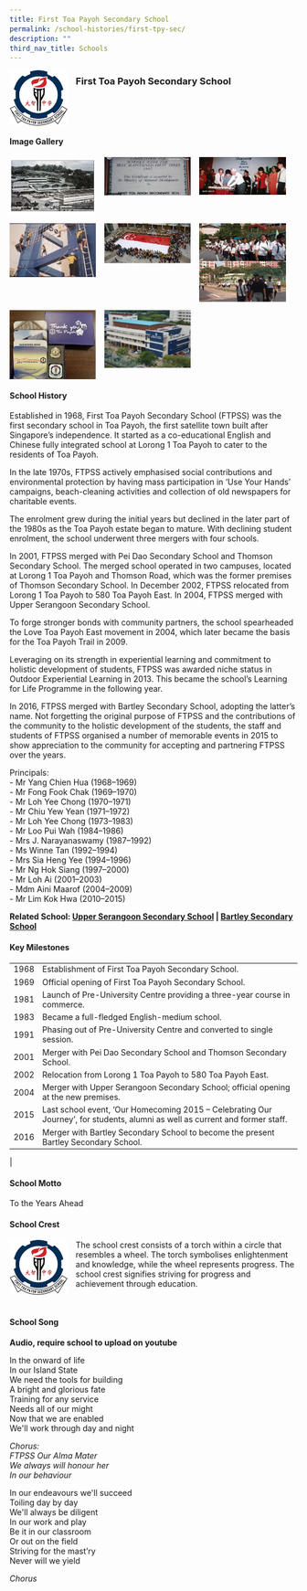 ```yaml
---
title: First Toa Payoh Secondary School
permalink: /school-histories/first-tpy-sec/
description: ""
third_nav_title: Schools
---
```

<img src="/images/firsttpysec1.png" style="width:20%;margin-right:15px;" align = "left">

### **First Toa Payoh Secondary School**

<br clear="left">

#### **Image Gallery**

<p><a href="/images/firsttpysec2.jpg">  
<img src="/images/firsttpysec2.jpg" style="width:30%;margin-right:15px;" align = "left">
</a></p>

<p><a href="/images/firsttpysec3.jpg">  
<img src="/images/firsttpysec3.jpg" style="width:30%;margin-right:15px;" align = "left">
</a></p>

<p><a href="/images/firsttpysec4.jpg">  
<img src="/images/firsttpysec4.jpg" style="width:30%;margin-right:15px;" align = "left">
</a></p>

<br clear="left">

<p><a href="/images/firsttpysec5.jpg">  
<img src="/images/firsttpysec5.jpg" style="width:30%;margin-right:15px;" align = "left">
</a></p>

<p><a href="/images/firsttpysec6.jpg">  
<img src="/images/firsttpysec6.jpg" style="width:30%;margin-right:15px;" align = "left">
</a></p>

<p><a href="/images/firsttpysec7.jpg">  
<img src="/images/firsttpysec7.jpg" style="width:30%;margin-right:15px;" align = "left">
</a></p>

<br clear="left">

<p><a href="/images/firsttpysec8.jpg">  
<img src="/images/firsttpysec8.jpg" style="width:30%;margin-right:15px;" align = "left">
</a></p>

<p><a href="/images/firsttpysec9.jpg">  
<img src="/images/firsttpysec9.jpg" style="width:30%;margin-right:15px;" align = "left">
</a></p>

<br clear="left">

#### **School History**
Established in 1968, First Toa Payoh Secondary School (FTPSS) was the first secondary school in Toa Payoh, the first satellite town built after Singapore’s independence. It started as a co-educational English and Chinese fully integrated school at Lorong 1 Toa Payoh to cater to the residents of Toa Payoh.

In the late 1970s, FTPSS actively emphasised social contributions and environmental protection by having mass participation in ‘Use Your Hands’ campaigns, beach-cleaning activities and collection of old newspapers for charitable events.

The enrolment grew during the initial years but declined in the later part of the 1980s as the Toa Payoh estate began to mature. With declining student enrolment, the school underwent three mergers with four schools.

In 2001, FTPSS merged with Pei Dao Secondary School and Thomson Secondary School. The merged school operated in two campuses, located at Lorong 1 Toa Payoh and Thomson Road, which was the former premises of Thomson Secondary School. In December 2002, FTPSS relocated from Lorong 1 Toa Payoh to 580 Toa Payoh East. In 2004, FTPSS merged with Upper Serangoon Secondary School. 

To forge stronger bonds with community partners, the school spearheaded the Love Toa Payoh East movement in 2004, which later became the basis for the Toa Payoh Trail in 2009.

Leveraging on its strength in experiential learning and commitment to holistic development of students, FTPSS was awarded niche status in Outdoor Experiential Learning in 2013. This became the school’s Learning for Life Programme in the following year. 

In 2016, FTPSS merged with Bartley Secondary School, adopting the latter’s name. Not forgetting the original purpose of FTPSS and the contributions of the community to the holistic development of the students, the staff and students of FTPSS organised a number of memorable events in 2015 to show appreciation to the community for accepting and partnering FTPSS over the years.

Principals:<br>
\- Mr Yang Chien Hua (1968–1969)<br>
\- Mr Fong Fook Chak (1969–1970)<br>
\- Mr Loh Yee Chong (1970–1971)<br>
\- Mr Chiu Yew Yean (1971–1972)<br>
\- Mr Loh Yee Chong (1973–1983)<br>
\- Mr Loo Pui Wah (1984–1986)<br>
\- Mrs J. Narayanaswamy (1987–1992)<br>
\- Ms Winne Tan (1992–1994)<br>
\- Mrs Sia Heng Yee (1994–1996)<br>
\- Mr Ng Hok Siang (1997–2000)<br>
\- Mr Loh Ai (2001–2003)<br>
\- Mdm Aini Maarof (2004–2009)<br>
\- Mr Lim Kok Hwa (2010–2015)

**Related School: [Upper Serangoon Secondary School](/school-histories/upper-serangoon-sec/) \| [Bartley Secondary School](/school-histories/bartley-sec/)**

#### **Key Milestones**

|  |  |
|:---:|---|
| 1968 | Establishment of First Toa Payoh Secondary School. |
| 1969 | Official opening of First Toa Payoh Secondary School. |
| 1981 | Launch of Pre-University Centre providing a three-year course in commerce. |
| 1983 | Became a full-fledged English-medium school. |
| 1991 | Phasing out of Pre-University Centre and converted to single session. |
| 2001 | Merger with Pei Dao Secondary School and Thomson Secondary School. |
| 2002 | Relocation from Lorong 1 Toa Payoh to 580 Toa Payoh East. |
| 2004 | Merger with Upper Serangoon Secondary School; official opening at the new premises. |
| 2015 | Last school event, ‘Our Homecoming 2015 – Celebrating Our Journey’, for students, alumni as well as current and former staff. |
| 2016 | Merger with Bartley Secondary School to become the present Bartley Secondary School. |
|

#### **School Motto**
To the Years Ahead

#### **School Crest**
<img src="/images/firsttpysec1.png" style="width:20%;margin-right:15px;" align = "left">

The school crest consists of a torch within a circle that resembles a wheel. The torch symbolises enlightenment and knowledge, while the wheel represents progress. The school crest signifies striving for progress and achievement through education.

<br clear="left">

#### **School Song**
**Audio, require school to upload on youtube**

In the onward of life<br>
In our Island State<br>
We need the tools for building<br>
A bright and glorious fate<br>
Training for any service<br>
Needs all of our might<br>
Now that we are enabled<br>
We'll work through day and night

_Chorus:_<br>
_FTPSS Our Alma Mater_<br>
_We always will honour her_<br>
_In our behaviour_

In our endeavours we'll succeed<br>
Toiling day by day<br>
We'll always be diligent<br>
In our work and play<br>
Be it in our classroom<br>
Or out on the field<br>
Striving for the mast’ry<br>
Never will we yield

_Chorus_